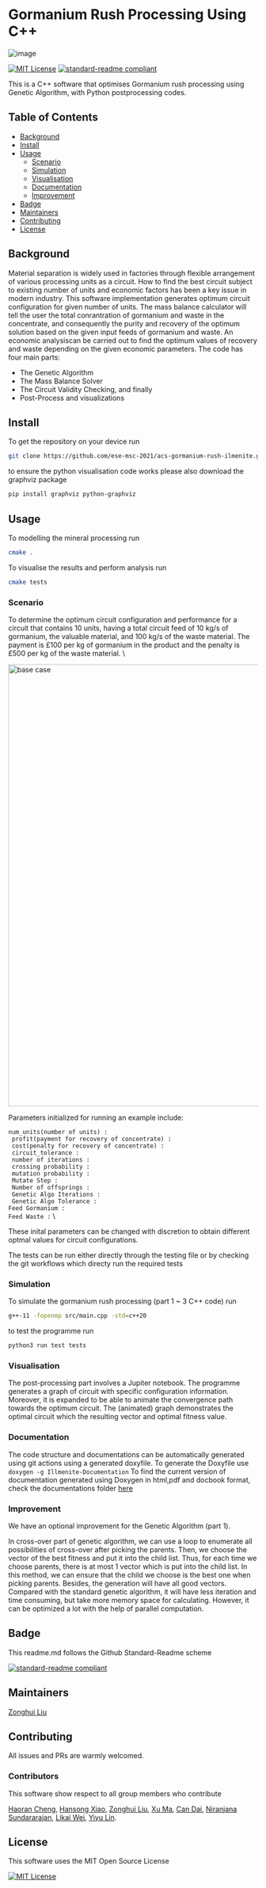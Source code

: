 # Gormanium Rush Processing Using C++

![image](https://user-images.githubusercontent.com/88569855/160098247-060e3168-5eac-4311-ae42-03fbddd5d053.png)

[![MIT License](https://img.shields.io/static/v1?label=license&message=MIT&color=orange)](https://opensource.org/licenses/mit-license.php)
[![standard-readme compliant](https://img.shields.io/badge/readme%20style-standard-brightgreen.svg?style=flat-square)](https://github.com/RichardLitt/standard-readme)

This is a C++ software that optimises Gormanium rush processing using Genetic Algorithm, with Python postprocessing codes. 

## Table of Contents

- [Background](#background)
- [Install](#install)
- [Usage](#usage)
  - [Scenario](#scenario)
  - [Simulation](#simulation)
  - [Visualisation](#visualisation)
  - [Documentation](#documentation)
  - [Improvement](#improvement)
- [Badge](#badge)
- [Maintainers](#maintainers)
- [Contributing](#contributing)
- [License](#license)

## Background

Material separation is widely used in factories through flexible arrangement of various processing units as a circuit. How to find the best circuit subject to existing number of units and economic factors has been a key issue in modern industry. This software implementation generates optimum circuit configuration  for given number of units. The mass balance calculator will tell the user the total conrantration of gormanium and waste in the concentrate, and consequently the purity and recovery of the optimum solution based on the given input feeds of gormanium and waste.
An economic analysiscan be carried out to find the optimum values of recovery and waste depending on the given economic parameters.
The code has four main parts:

- The Genetic Algorithm 
- The Mass Balance Solver
- The Circuit Validity Checking, and finally
- Post-Process and visualizations


## Install

To get the repository on your device run

```sh
git clone https://github.com/ese-msc-2021/acs-gormanium-rush-ilmenite.git 
```

to ensure the python visualisation code works please also download the graphviz package

```sh
pip install graphviz python-graphviz
```

## Usage

To modelling the mineral processing run

```sh
cmake .
```

To visualise the results and perform analysis run
```sh
cmake tests
```

### Scenario

To determine the optimum circuit configuration and performance for a circuit that
contains 10 units, having a total circuit feed of 10 kg/s of gormanium, the valuable material,
and 100 kg/s of the waste material. The payment is £100 per kg of gormanium in the product and the penalty is 
 £500 per kg of the waste material. \
 
<img width="893" alt="base case" src="https://user-images.githubusercontent.com/88569855/160146772-183d60ca-2a74-4ae4-a417-6f21ea56202f.png">


Parameters initialized for running an example include:

``num_units(number of units) :`` \
`` profit(payment for recovery of concentrate) :`` \
`` cost(penalty for recovery of concentrate) :`` \
`` circuit_tolerance :`` \
`` number of iterations :`` \
`` crossing probability :`` \
`` mutation probability :`` \
`` Mutate Step :`` \
`` Number of offsprings :`` \
`` Genetic Algo Iterations :`` \
`` Genetic Algo Tolerance :`` \
`` Feed Gormanium : `` \
`` Feed Waste : `` \

These inital parameters can be changed with discretion to obtain different optmal values for circuit configurations.

The tests can be run either directly through the testing file or by checking the git workflows which directy run the required tests

### Simulation

To simulate the gormanium rush processing (part 1 ~ 3 C++ code) run

```sh
g++-11 -fopenmp src/main.cpp -std=c++20
```

to test the programme run
```sh
python3 run test tests
```

### Visualisation

The post-processing part involves a Jupiter notebook. The programme generates a graph of circuit with specific configuration information. Moreover, it is expanded to be able to animate the convergence path towards the optimum circuit. The (animated) graph demonstrates the optimal circuit which the resulting vector and optimal fitness value.

### Documentation
The code structure and documentations can be automatically generated using git actions using  a generated doxyfile.
To generate the Doxyfile use
`` doxygen -g Illmenite-Documentation ``
To find the current version of documentation generated using Doxygen in html,pdf and docbook format, check the documentations folder [here](documentation)

### Improvement

We have an optional improvement for the Genetic Algorithm (part 1). 

In cross-over part of genetic algorithm, we can use a loop to enumerate all possibilities of cross-over after picking the parents. Then, we choose the vector of the best fitness and put it into the child list. Thus, for each time we choose parents, there is at most 1 vector which is put into the child list. In this method, we can ensure that the child we choose is the best one when picking parents. Besides, the generation will have all good vectors. Compared with the standard genetic algorithm, it will have less iteration and time consuming, but take more memory space for calculating. However, it can be optimized a lot with the help of parallel computation. 

## Badge

This readme.md follows the Github Standard-Readme scheme

[![standard-readme compliant](https://img.shields.io/badge/readme%20style-standard-brightgreen.svg?style=flat-square)](https://github.com/RichardLitt/standard-readme)

## Maintainers

[Zonghui Liu](https://github.com/acse-zl1021)

## Contributing

All issues and PRs are warmly welcomed.

### Contributors

This software show respect to all group members who contribute

[Haoran Cheng](https://github.com/acse-hc221),  [Hansong Xiao](https://github.com/acse-hx221),  [Zonghui Liu](https://github.com/Liuzonghui128),  [Xu Ma](https://github.com/acse-xm221),  [Can Dai](https://github.com/acse-cd321),  [Niranjana Sundararajan](https://github.com/acse-ns1321),  [Likai Wei](https://github.com/acse-lw521),  [Yiyu Lin](https://github.com/acse-yl421).

## License

This software uses the MIT Open Source License

[![MIT License](https://img.shields.io/static/v1?label=license&message=MIT&color=orange)](https://opensource.org/licenses/mit-license.php)

